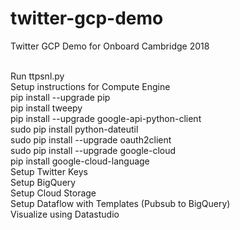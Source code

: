 # twitter-gcp-demo
Twitter GCP Demo for Onboard Cambridge 2018

<br/>
Run ttpsnl.py
<br/>
Setup instructions for Compute Engine 
<br/>
pip install --upgrade pip
<br/>
pip install tweepy
<br/>
pip install --upgrade google-api-python-client
<br/>
sudo pip install python-dateutil
<br/>
sudo pip install --upgrade oauth2client 
<br/>
sudo pip install --upgrade google-cloud
<br/>
pip install google-cloud-language

<br/>
Setup Twitter Keys
<br/>
Setup BigQuery
<br/>
Setup Cloud Storage
<br/>
Setup Dataflow with Templates (Pubsub to BigQuery)

<br/>
Visualize using Datastudio
